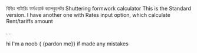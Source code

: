 বিল্ডিং শাটারিং ফর্মওয়ার্ক  ক্যালকুলেটর
Shuttering formwork calculator 
This is the Standard version. I have another one with Rates input option, which calculate Rent/tariffs amount







.
.

hi I'm a noob
{
  {pardon me}}
  if made any mistakes
